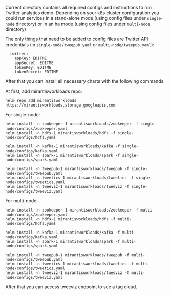 Current directory contains all required configs and instructions to run
Twitter analytics demo. Depending on your k8s cluster configuration you could
run services in a stand-alone mode (using config files under `single-node`
directory) or in an ha mode (using config files under `multi-node` directory)

The only things that need to be added to config files are Twitter API
credentials (in `single-node/tweepub.yaml` or `multi-node/tweepub.yaml`):

```console
  twitter:
    appKey: EDITME
    appSecret: EDITME
    tokenKey: EDITME
    tokenSecret: EDITME
```

After that you can install all necessary charts with the following commands.

At first, add mirantisworkloads repo:

```console
helm repo add mirantisworkloads https://mirantisworkloads.storage.googleapis.com
```

For single-node:

```console
helm install -n zookeeper-1 mirantisworkloads/zookeeper -f single-node/configs/zookeeper.yaml
helm install -n hdfs-1 mirantisworkloads/hdfs -f single-node/configs/hdfs.yaml

helm install -n kafka-1 mirantisworkloads/kafka -f single-node/configs/kafka.yaml
helm install -n spark-1 mirantisworkloads/spark -f single-node/configs/spark.yaml

helm install -n tweepub-1 mirantisworkloads/tweepub -f single-node/configs/tweepub.yaml
helm install -n tweetics-1 mirantisworkloads/tweetics -f single-node/configs/tweetics.yaml
helm install -n tweeviz-1 mirantisworkloads/tweeviz -f single-node/configs/tweeviz.yaml
```

For multi-node:

```console
helm install -n zookeeper-1 mirantisworkloads/zookeeper -f multi-node/configs/zookeeper.yaml
helm install -n hdfs-1 mirantisworkloads/hdfs -f multi-node/configs/hdfs.yaml

helm install -n kafka-1 mirantisworkloads/kafka -f multi-node/configs/kafka.yaml
helm install -n spark-1 mirantisworkloads/spark -f multi-node/configs/spark.yaml

helm install -n tweepub-1 mirantisworkloads/tweepub -f multi-node/configs/tweepub.yaml
helm install -n tweetics-1 mirantisworkloads/tweetics -f multi-node/configs/tweetics.yaml
helm install -n tweeviz-1 mirantisworkloads/tweeviz -f multi-node/configs/tweeviz.yaml
```

After that you can access tweeviz endpoint to see a tag cloud.
